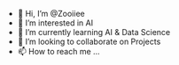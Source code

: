 - 👋 Hi, I’m @Zooiiee
- 👀 I’m interested in AI
- 🌱 I’m currently learning AI & Data Science
- 💞️ I’m looking to collaborate on Projects
- 📫 How to reach me ...

<!---
Zooiiee/Zooiiee is a ✨ special ✨ repository because its `README.md` (this file) appears on your GitHub profile.
You can click the Preview link to take a look at your changes.
--->
